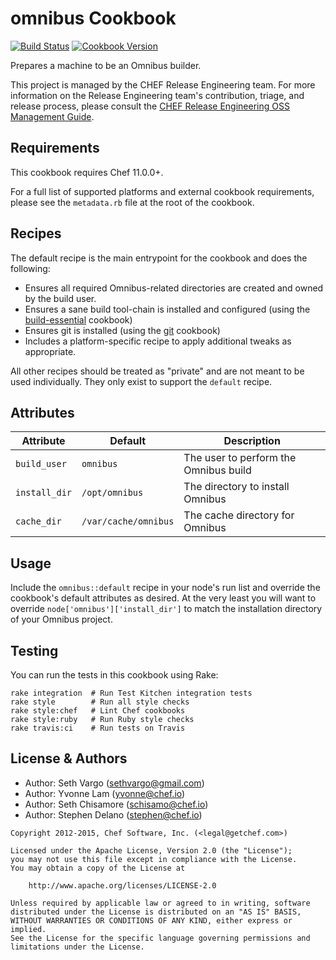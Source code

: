omnibus Cookbook
================

[![Build Status](https://travis-ci.org/chef-cookbooks/omnibus.svg?branch=master)](http://travis-ci.org/chef-cookbooks/omnibus)
[![Cookbook Version](https://img.shields.io/cookbook/v/omnibus.svg)](https://supermarket.chef.io/cookbooks/omnibus)

Prepares a machine to be an Omnibus builder.

This project is managed by the CHEF Release Engineering team. For more information on the Release Engineering team's contribution, triage, and release process, please consult the [CHEF Release Engineering OSS Management Guide](https://docs.google.com/a/opscode.com/document/d/1oJB0vZb_3bl7_ZU2YMDBkMFdL-EWplW1BJv_FXTUOzg/edit).

Requirements
------------
This cookbook requires Chef 11.0.0+.

For a full list of supported platforms and external cookbook requirements, please see the `metadata.rb` file at the root of the cookbook.


Recipes
-------
The default recipe is the main entrypoint for the cookbook and does the following:

- Ensures all required Omnibus-related directories are created and owned by the build user.
- Ensures a sane build tool-chain is installed and configured (using the [build-essential](http://community.opscode.com/cookbooks/build-essential) cookbook)
- Ensures git is installed (using the [git](http://community.opscode.com/cookbooks/git) cookbook)
- Includes a platform-specific recipe to apply additional tweaks as appropriate.

All other recipes should be treated as "private" and are not meant to be used individually. They only exist to support the `default` recipe.


Attributes
----------
| Attribute     | Default              | Description                           |
|---------------|----------------------|---------------------------------------|
| `build_user`  | `omnibus`            | The user to perform the Omnibus build |
| `install_dir` | `/opt/omnibus`       | The directory to install Omnibus      |
| `cache_dir`   | `/var/cache/omnibus` | The cache directory for Omnibus       |


Usage
-----
Include the `omnibus::default` recipe in your node's run list and override the cookbook's default attributes as desired. At the very least you will want to override `node['omnibus']['install_dir']` to match the installation directory of your Omnibus project.


Testing
-------
You can run the tests in this cookbook using Rake:

```text
rake integration  # Run Test Kitchen integration tests
rake style        # Run all style checks
rake style:chef   # Lint Chef cookbooks
rake style:ruby   # Run Ruby style checks
rake travis:ci    # Run tests on Travis
```


License & Authors
-----------------
- Author: Seth Vargo (<sethvargo@gmail.com>)
- Author: Yvonne Lam (<yvonne@chef.io>)
- Author: Seth Chisamore (<schisamo@chef.io>)
- Author: Stephen Delano (<stephen@chef.io>)

```text
Copyright 2012-2015, Chef Software, Inc. (<legal@getchef.com>)

Licensed under the Apache License, Version 2.0 (the "License");
you may not use this file except in compliance with the License.
You may obtain a copy of the License at

    http://www.apache.org/licenses/LICENSE-2.0

Unless required by applicable law or agreed to in writing, software
distributed under the License is distributed on an "AS IS" BASIS,
WITHOUT WARRANTIES OR CONDITIONS OF ANY KIND, either express or implied.
See the License for the specific language governing permissions and
limitations under the License.
```

